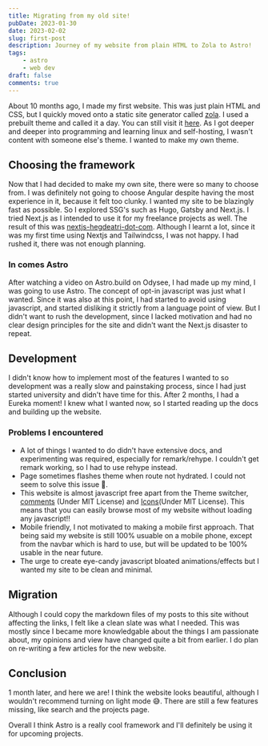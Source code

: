 ```yaml
---
title: Migrating from my old site!
pubDate: 2023-01-30
date: 2023-02-02
slug: first-post
description: Journey of my website from plain HTML to Zola to Astro!
tags:
    - astro
    - web dev
draft: false
comments: true
---
```


About 10 months ago, I made my first website. This was just plain HTML and CSS, but I quickly
moved onto a static site generator called [zola](https://www.getzola.org). I used a prebuilt theme
and called it a day. You can still visit it [here](https://old.hegdeatri.com). As I got deeper and deeper into programming and learning linux and self-hosting,
I wasn't content with someone else's theme. I wanted to make my own theme.

## Choosing the framework

Now that I had decided to make my own site, there were so many to choose from. I was definitely not going
to choose Angular despite having the most experience in it, because it felt too clunky. I wanted my site
to be blazingly fast as possible. So I explored SSG's such as Hugo, Gatsby and Next.js. I tried Next.js
as I intended to use it for my freelance projects as well. The result of this was
[nextjs-hegdeatri-dot-com](https://nextjs-hegdeatri.com). Although I learnt a lot, since it was my
first time using Nextjs and Tailwindcss, I was not happy. I had rushed it, there was not enough planning.

### In comes Astro

After watching a video on Astro.build on Odysee, I had made up my mind, I was going to use Astro.
The concept of opt-in javascript was just what I wanted. Since it was also at this point, I had
started to avoid using javascript, and started disliking it strictly from a language point of view.
But I didn't want to rush the development, since I lacked motivation and had no clear design principles
for the site and didn't want the Next.js disaster to repeat.

## Development

I didn't know how to implement most of the features I wanted to so development was a really slow
and painstaking process, since I had just started university and didn't have time for this.
After 2 months, I had a Eureka moment! I knew what I wanted now, so I started reading up the docs
and building up the website.

### Problems I encountered

-   A lot of things I wanted to do didn't have extensive docs, and experimenting was required, especially for remark/rehype.
    I couldn't get remark working, so I had to use rehype instead.
-   Page sometimes flashes theme when route not hydrated. I could not seem to solve this issue 🤔.
-   This website is almost javascript free apart from the Theme switcher, [comments](https://github.com/utterance/utterances)
    (Under MIT License) and [Icons](https://github.com/iconify/iconify)(Under MIT License). This means that you can easily browse
    most of my website without loading any javascript!!
-   Mobile friendly, I not motivated to making a mobile first approach. That being said my website is still 100% usuable on a
    mobile phone, except from the navbar which is hard to use, but will be updated to be 100% usable in the near future.
-   The urge to create eye-candy javascript bloated animations/effects but I wanted my site to be clean and minimal.

## Migration

Although I could copy the markdown files of my posts to this site without affecting the links, I felt
like a clean slate was what I needed. This was mostly since I became more knowledgable about the things
I am passionate about, my opinions and view have changed quite a bit from earlier. I do plan on re-writing a
few articles for the new website.

## Conclusion

1 month later, and here we are! I think the website looks beautiful, although I wouldn't recommend turning
on light mode 😅. There are still a few features missing, like search and the projects page.

Overall I think Astro is a really cool framework and I'll definitely be using it for upcoming projects.
